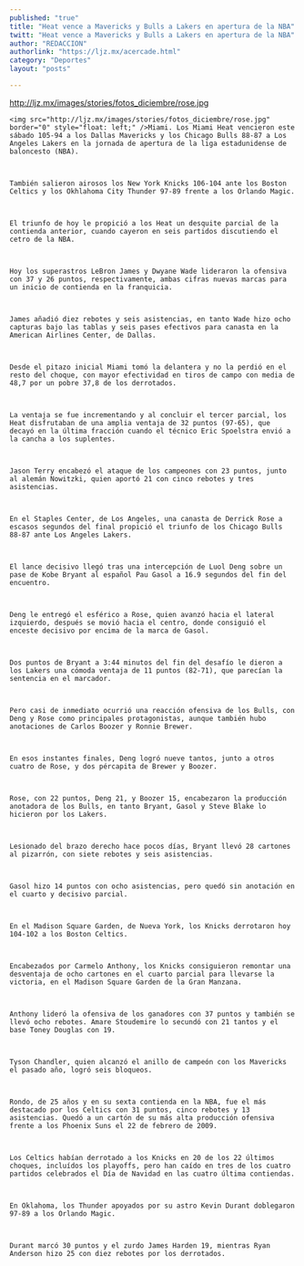 ```yaml
---
published: "true"
title: "Heat vence a Mavericks y Bulls a Lakers en apertura de la NBA"
twitt: "Heat vence a Mavericks y Bulls a Lakers en apertura de la NBA"
author: "REDACCION"
authorlink: "https://ljz.mx/acercade.html"
category: "Deportes"
layout: "posts"

---
```

http://ljz.mx/images/stories/fotos_diciembre/rose.jpg

  
    <img src="http://ljz.mx/images/stories/fotos_diciembre/rose.jpg" border="0" style="float: left;" />Miami. Los Miami Heat vencieron este sábado 105-94 a los Dallas Mavericks y los Chicago Bulls 88-87 a Los Angeles Lakers en la jornada de apertura de la liga estadunidense de baloncesto (NBA).
  
  
  
    También salieron airosos los New York Knicks 106-104 ante los Boston Celtics y los Okhlahoma City Thunder 97-89 frente a los Orlando Magic.
  
  
  
    El triunfo de hoy le propició a los Heat un desquite parcial de la contienda anterior, cuando cayeron en seis partidos discutiendo el cetro de la NBA.
  
  
  
    Hoy los superastros LeBron James y Dwyane Wade lideraron la ofensiva con 37 y 26 puntos, respectivamente, ambas cifras nuevas marcas para un inicio de contienda en la franquicia.
  
  
  
    James añadió diez rebotes y seis asistencias, en tanto Wade hizo ocho capturas bajo las tablas y seis pases efectivos para canasta en la American Airlines Center, de Dallas.
  
  
  
    Desde el pitazo inicial Miami tomó la delantera y no la perdió en el resto del choque, con mayor efectividad en tiros de campo con media de 48,7 por un pobre 37,8 de los derrotados.
  
  
  
    La ventaja se fue incrementando y al concluir el tercer parcial, los Heat disfrutaban de una amplia ventaja de 32 puntos (97-65), que decayó en la última fracción cuando el técnico Eric Spoelstra envió a la cancha a los suplentes.
  
  
  
    Jason Terry encabezó el ataque de los campeones con 23 puntos, junto al alemán Nowitzki, quien aportó 21 con cinco rebotes y tres asistencias.
  
  
  
    En el Staples Center, de Los Angeles, una canasta de Derrick Rose a escasos segundos del final propició el triunfo de los Chicago Bulls 88-87 ante Los Angeles Lakers.
  
  
  
    El lance decisivo llegó tras una intercepción de Luol Deng sobre un pase de Kobe Bryant al español Pau Gasol a 16.9 segundos del fin del encuentro.
  
  
  
    Deng le entregó el esférico a Rose, quien avanzó hacia el lateral izquierdo, después se movió hacia el centro, donde consiguió el enceste decisivo por encima de la marca de Gasol.
  
  
  
    Dos puntos de Bryant a 3:44 minutos del fin del desafío le dieron a los Lakers una cómoda ventaja de 11 puntos (82-71), que parecían la sentencia en el marcador.
  
  
  
    Pero casi de inmediato ocurrió una reacción ofensiva de los Bulls, con Deng y Rose como principales protagonistas, aunque también hubo anotaciones de Carlos Boozer y Ronnie Brewer.
  
  
  
    En esos instantes finales, Deng logró nueve tantos, junto a otros cuatro de Rose, y dos pércapita de Brewer y Boozer.
  
  
  
    Rose, con 22 puntos, Deng 21, y Boozer 15, encabezaron la producción anotadora de los Bulls, en tanto Bryant, Gasol y Steve Blake lo hicieron por los Lakers.
  
  
  
    Lesionado del brazo derecho hace pocos días, Bryant llevó 28 cartones al pizarrón, con siete rebotes y seis asistencias.
  
  
  
    Gasol hizo 14 puntos con ocho asistencias, pero quedó sin anotación en el cuarto y decisivo parcial.
  
  
  
    En el Madison Square Garden, de Nueva York, los Knicks derrotaron hoy 104-102 a los Boston Celtics.
  
  
  
    Encabezados por Carmelo Anthony, los Knicks consiguieron remontar una desventaja de ocho cartones en el cuarto parcial para llevarse la victoria, en el Madison Square Garden de la Gran Manzana.
  
  
  
    Anthony lideró la ofensiva de los ganadores con 37 puntos y también se llevó ocho rebotes. Amare Stoudemire lo secundó con 21 tantos y el base Toney Douglas con 19.
  
  
  
    Tyson Chandler, quien alcanzó el anillo de campeón con los Mavericks el pasado año, logró seis bloqueos.
  
  
  
    Rondo, de 25 años y en su sexta contienda en la NBA, fue el más destacado por los Celtics con 31 puntos, cinco rebotes y 13 asistencias. Quedó a un cartón de su más alta producción ofensiva frente a los Phoenix Suns el 22 de febrero de 2009.
  
  
  
    Los Celtics habían derrotado a los Knicks en 20 de los 22 últimos choques, incluídos los playoffs, pero han caído en tres de los cuatro partidos celebrados el Día de Navidad en las cuatro última contiendas.
  
  
  
    En Oklahoma, los Thunder apoyados por su astro Kevin Durant doblegaron 97-89 a los Orlando Magic.
  
  
  
    Durant marcó 30 puntos y el zurdo James Harden 19, mientras Ryan Anderson hizo 25 con diez rebotes por los derrotados.
  

